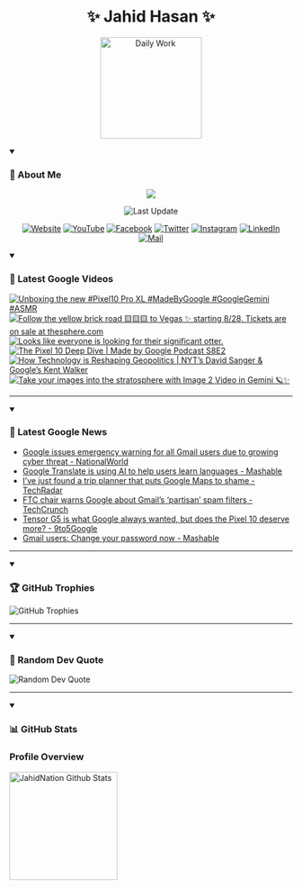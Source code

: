 <h1 align="center">✨ Jahid Hasan ✨</h1>
<p align="center">
  <img alt="Daily Work" height="180px" src="https://i.imgur.com/uhZdH9C.gif" />
</p>
<details open>
 <summary><h3>🌟 About Me</h3></summary>
<p align="center">
  <img src="https://readme-typing-svg.demolab.com/?lines=Even+if+I+fail,;I+have+to+finish,;What+I+started.;&font=Fira%20Code&center=true&width=500&height=50&color=00FF7F&vCenter=true&pause=1000&size=24" />
</p>

<p align="center">
  <img alt="Last Update" title="Last Update" src="https://img.shields.io/github/last-commit/jahidnation/jahidnation?logo=github&label=LAST+UPDATE&color=blueviolet&style=flat-square"/>
</p>

<p align="center">
  <a href="https://jahid.eu.org">
    <img alt="Website" title="Website" src="https://img.shields.io/badge/Website-000000?logo=Google-Chrome&logoColor=white&style=for-the-badge"/></a>
  <a href="https://youtube.com/@jahidnation">
    <img alt="YouTube" title="YouTube Channel" src="https://img.shields.io/badge/YouTube-FF0000?logo=YouTube&logoColor=white&style=for-the-badge"/></a>
  <a href="https://facebook.com/jahidnation">
    <img alt="Facebook" title="Facebook Page" src="https://img.shields.io/badge/Facebook-4267B2?logo=Facebook&logoColor=white&style=for-the-badge"/></a>
  <a href="https://twitter.com/jahidnation">
    <img alt="Twitter" title="Twitter Profile" src="https://img.shields.io/badge/X-000000?logo=x&logoColor=white&style=for-the-badge"/></a>
  <a href="https://instagram.com/jahidnation">
    <img alt="Instagram" title="Instagram Profile" src="https://img.shields.io/badge/Instagram-E4405F?logo=Instagram&logoColor=white&style=for-the-badge"/></a>
  <a href="https://linkedin.com/in/jahidnation">
    <img alt="LinkedIn" title="LinkedIn Profile" src="https://img.shields.io/badge/LinkedIn-0A66C2?logo=LinkedIn&logoColor=white&style=for-the-badge"/></a>
  <a href="https://mail.google.com/?hl=en&tf=cm&fs=1&to=mail@jahid.eu.org">
    <img alt="Mail" title="Mail Me" src="https://img.shields.io/badge/Email-D14836?logo=Gmail&logoColor=white&style=for-the-badge"/></a>
</p>

</details>

<details open>
 <summary><h3>🎥 Latest Google Videos</h3></summary>

<!-- BEGIN VID -->
<a href="https://www.youtube.com/shorts/wdy3ySo7qU8">
  <picture>
    <source media="(prefers-color-scheme: dark)" srcset="https://ytcards.demolab.com/?id=wdy3ySo7qU8&title=Unboxing+the+new+%23Pixel10+Pro+XL+%23MadeByGoogle+%23GoogleGemini+%23ASMR&lang=en&timestamp=1756408106&background_color=%230d1117&title_color=%23ffffff&stats_color=%23dedede&max_title_lines=1&width=250&border_radius=5&duration=31">
    <img src="https://ytcards.demolab.com/?id=wdy3ySo7qU8&title=Unboxing+the+new+%23Pixel10+Pro+XL+%23MadeByGoogle+%23GoogleGemini+%23ASMR&lang=en&timestamp=1756408106&background_color=%23ffffff&title_color=%2324292f&stats_color=%2357606a&max_title_lines=1&width=250&border_radius=5&duration=31" alt="Unboxing the new #Pixel10 Pro XL #MadeByGoogle #GoogleGemini #ASMR" title="Unboxing the new #Pixel10 Pro XL #MadeByGoogle #GoogleGemini #ASMR">
  </picture>
</a>
<a href="https://www.youtube.com/shorts/VvhdvR9hiWQ">
  <picture>
    <source media="(prefers-color-scheme: dark)" srcset="https://ytcards.demolab.com/?id=VvhdvR9hiWQ&title=Follow+the+yellow+brick+road+%F0%9F%9F%A8%F0%9F%9F%A8%F0%9F%9F%A8+to+Vegas+%E2%9C%A8+starting+8%2F28.+Tickets+are+on+sale+at+thesphere.com&lang=en&timestamp=1756397609&background_color=%230d1117&title_color=%23ffffff&stats_color=%23dedede&max_title_lines=1&width=250&border_radius=5&duration=90">
    <img src="https://ytcards.demolab.com/?id=VvhdvR9hiWQ&title=Follow+the+yellow+brick+road+%F0%9F%9F%A8%F0%9F%9F%A8%F0%9F%9F%A8+to+Vegas+%E2%9C%A8+starting+8%2F28.+Tickets+are+on+sale+at+thesphere.com&lang=en&timestamp=1756397609&background_color=%23ffffff&title_color=%2324292f&stats_color=%2357606a&max_title_lines=1&width=250&border_radius=5&duration=90" alt="Follow the yellow brick road 🟨🟨🟨 to Vegas ✨ starting 8/28. Tickets are on sale at thesphere.com" title="Follow the yellow brick road 🟨🟨🟨 to Vegas ✨ starting 8/28. Tickets are on sale at thesphere.com">
  </picture>
</a>
<a href="https://www.youtube.com/shorts/PyFgqj8RhJE">
  <picture>
    <source media="(prefers-color-scheme: dark)" srcset="https://ytcards.demolab.com/?id=PyFgqj8RhJE&title=Looks+like+everyone+is+looking+for+their+significant+otter.&lang=en&timestamp=1756339810&background_color=%230d1117&title_color=%23ffffff&stats_color=%23dedede&max_title_lines=1&width=250&border_radius=5&duration=9">
    <img src="https://ytcards.demolab.com/?id=PyFgqj8RhJE&title=Looks+like+everyone+is+looking+for+their+significant+otter.&lang=en&timestamp=1756339810&background_color=%23ffffff&title_color=%2324292f&stats_color=%2357606a&max_title_lines=1&width=250&border_radius=5&duration=9" alt="Looks like everyone is looking for their significant otter." title="Looks like everyone is looking for their significant otter.">
  </picture>
</a>
<a href="https://www.youtube.com/watch?v=R0ZKgpC1mCk">
  <picture>
    <source media="(prefers-color-scheme: dark)" srcset="https://ytcards.demolab.com/?id=R0ZKgpC1mCk&title=The+Pixel+10+Deep+Dive+%7C+Made+by+Google+Podcast+S8E2&lang=en&timestamp=1756321063&background_color=%230d1117&title_color=%23ffffff&stats_color=%23dedede&max_title_lines=1&width=250&border_radius=5&duration=1587">
    <img src="https://ytcards.demolab.com/?id=R0ZKgpC1mCk&title=The+Pixel+10+Deep+Dive+%7C+Made+by+Google+Podcast+S8E2&lang=en&timestamp=1756321063&background_color=%23ffffff&title_color=%2324292f&stats_color=%2357606a&max_title_lines=1&width=250&border_radius=5&duration=1587" alt="The Pixel 10 Deep Dive | Made by Google Podcast S8E2" title="The Pixel 10 Deep Dive | Made by Google Podcast S8E2">
  </picture>
</a>
<a href="https://www.youtube.com/watch?v=aGPzQDfKcIU">
  <picture>
    <source media="(prefers-color-scheme: dark)" srcset="https://ytcards.demolab.com/?id=aGPzQDfKcIU&title=How+Technology+is+Reshaping+Geopolitics++%7C+NYT%E2%80%99s+David+Sanger+%26+Google%E2%80%99s+Kent+Walker&lang=en&timestamp=1756223059&background_color=%230d1117&title_color=%23ffffff&stats_color=%23dedede&max_title_lines=1&width=250&border_radius=5&duration=529">
    <img src="https://ytcards.demolab.com/?id=aGPzQDfKcIU&title=How+Technology+is+Reshaping+Geopolitics++%7C+NYT%E2%80%99s+David+Sanger+%26+Google%E2%80%99s+Kent+Walker&lang=en&timestamp=1756223059&background_color=%23ffffff&title_color=%2324292f&stats_color=%2357606a&max_title_lines=1&width=250&border_radius=5&duration=529" alt="How Technology is Reshaping Geopolitics  | NYT’s David Sanger & Google’s Kent Walker" title="How Technology is Reshaping Geopolitics  | NYT’s David Sanger & Google’s Kent Walker">
  </picture>
</a>
<a href="https://www.youtube.com/shorts/Saxxa0e6As4">
  <picture>
    <source media="(prefers-color-scheme: dark)" srcset="https://ytcards.demolab.com/?id=Saxxa0e6As4&title=Take+your+images+into+the+stratosphere+with+Image+2+Video+in+Gemini+%F0%9F%AA%90%E2%9C%A8&lang=en&timestamp=1756148155&background_color=%230d1117&title_color=%23ffffff&stats_color=%23dedede&max_title_lines=1&width=250&border_radius=5&duration=39">
    <img src="https://ytcards.demolab.com/?id=Saxxa0e6As4&title=Take+your+images+into+the+stratosphere+with+Image+2+Video+in+Gemini+%F0%9F%AA%90%E2%9C%A8&lang=en&timestamp=1756148155&background_color=%23ffffff&title_color=%2324292f&stats_color=%2357606a&max_title_lines=1&width=250&border_radius=5&duration=39" alt="Take your images into the stratosphere with Image 2 Video in Gemini 🪐✨" title="Take your images into the stratosphere with Image 2 Video in Gemini 🪐✨">
  </picture>
</a>
<!-- END VID -->

---

</details>

<details open>
 <summary><h3>📝 Latest Google News</h3></summary>

<!-- BLOG-POST-LIST:START -->
- [Google issues emergency warning for all Gmail users due to growing cyber threat - NationalWorld](https://news.google.com/rss/articles/CBMi3AFBVV95cUxQYWltbmI0RnFqcFlNLUloRm41dkJrc3dMVnJNZEJCaWo4V3dOMHd2NFJVV3pfWm5sb1QzT19uMnZaOXpTN2hZaHlpcktBQWxtbmZFOVpSaDhBUWJobnBscXVSd20zWklxNV85Q1FTX2pmVUxwR3gzdktWN1pwamNiUVM2Tk5pMGxqMGRMVG9hUGxNMVRodUN5Um5NZ3VJT2JRNnZSNU1vMWlBbjU4Qnlac1BHN0Ita3pVUDZheTY0YlFfMXc1X3RrZlY0bHdvZ1M0T09YU1NBRlREaWhu?oc=5)
- [Google Translate is using AI to help users learn languages - Mashable](https://news.google.com/rss/articles/CBMiggFBVV95cUxOSEhrdkZYbjNkY3REWU1Wc3E0dWNtZk0xTlFWUjh6WW9odlhMbTJsM3p3NGNiSy1iLWJSQ29tT3VBc2xNaFhrblNGZm1aZmlPNi1FODdNY2JORktQZG53czZkbzd0eVVMcEViNTZjNmVGOTNtbjlCNjJNakpkcEpGckt3?oc=5)
- [I’ve just found a trip planner that puts Google Maps to shame - TechRadar](https://news.google.com/rss/articles/CBMib0FVX3lxTE04cnZKZHpwbnR4MldXMUNibE9wS2JKaV93dHlhYmN4MnpFV2I1Y005Vk40OFBGajNaSmw0Rkk1NDhOSEtLYnFYeklSN1JJNWU4ck9INzRodF9zejRaTlYtYWFqS05DWWpKR09kWExpaw?oc=5)
- [FTC chair warns Google about Gmail’s ‘partisan’ spam filters - TechCrunch](https://news.google.com/rss/articles/CBMimgFBVV95cUxNRTJBTHhTbTJUY09GT1FzLTljRjJkaXBmYTVmUWkyVVRmV1ZhS2RYTm9pTkJ1UDBKeGpTUUlyem1wQlpTMWlRVEY1dkFFRkpnTG1jV1haQUM0cWh3a1MtTk1qOEVkTmg0Q3hSVDRKUDA5TUNWakRQcUxxZXZBNWFKMV9OS2l5RmtkUGU4cVpvMjRyOGhLd25FV3F3?oc=5)
- [Tensor G5 is what Google always wanted, but does the Pixel 10 deserve more? - 9to5Google](https://news.google.com/rss/articles/CBMibEFVX3lxTE5pSmw5THRxNGJJUWFSM3drRnlyZU10NHlleGZ3bWtQa2ZKRUZZRHBWWFRPVUZ3OW11RTJRZS1QRDdCQ1pkNjRzU21odXFfVDUyaG91V3pyVW9yVE15NzFXRW9UOGh2T0ctckNTSw?oc=5)
- [Gmail users: Change your password now - Mashable](https://news.google.com/rss/articles/CBMickFVX3lxTFBtU29DX2NLdU5KVE1vRXV1SmtiSGtUUTVGZ1E0Q0haazFwdHVYQXpkZ3FmdTM2ZHI2OWxqTzFBOVF0RlR1Y1VQenppS0FNU0RGczFUelYwNWE3aGhGZXc5NzNESDdQeUlfSHBWN0U5VV9yZw?oc=5)
<!-- BLOG-POST-LIST:END -->

---

</details>

<details open>
 <summary><h3>🏆 GitHub Trophies</h3></summary>

<img alt="GitHub Trophies" title="GitHub Trophies" src="https://github-profile-trophy.vercel.app/?username=jahidnation&column=8&theme=gruvbox&no-frame=true"/>

---

</details>

<details open>
 <summary><h3>💬 Random Dev Quote</h3></summary>

<img alt="Random Dev Quote" title="Random Dev Quote" src="https://quotes-github-readme.vercel.app/api?type=horizontal&theme=radical"/>

---

</details>

<details open> 
  <summary><h3>📊 GitHub Stats</h3></summary>

  <h3>Profile Overview</h3>
  <p>
  <img alt="JahidNation Github Stats" src="https://denvercoder1-github-readme-stats.vercel.app/api/?username=jahidnation&show_icons=true&include_all_commits=true&count_private=true&theme=react&hide_border=true&bg_color=1F222E&title_color=F85D7F&icon_color=F8D866" height="192px"/>
  </p>


